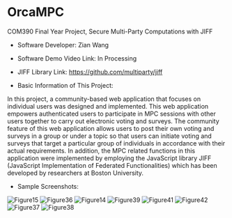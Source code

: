 # OrcaMPC

COM390 Final Year Project, Secure Multi-Party Computations with JIFF

- Software Developer: Zian Wang

- Software Demo Video Link: In Processing

- JIFF Library Link: https://github.com/multiparty/jiff

- Basic Information of This Project:

In this project, a community-based web application that focuses on individual users 
was designed and implemented. This web application empowers authenticated users to 
participate in MPC sessions with other users together to carry out electronic voting and 
surveys. The community feature of this web application allows users to post their own 
voting and surveys in a group or under a topic so that users can initiate voting and
surveys that target a particular group of individuals in accordance with their actual 
requirements. In addition, the MPC related functions in this application were 
implemented by employing the JavaScript library JIFF (JavaScript Implementation of 
Federated Functionalities) which has been developed by researchers at Boston 
University.

- Sample Screenshots:

![Figure15](https://user-images.githubusercontent.com/50388951/130571975-c3363b50-348b-4cda-856a-f001e0ac0b61.png)
![Figure36](https://user-images.githubusercontent.com/50388951/130572556-425f3d25-c0dc-49e1-9e8a-68f4e2f468a3.png)
![Figure14](https://user-images.githubusercontent.com/50388951/130571949-c2364668-5a06-40b0-b3d2-f580c709d461.png)
![Figure39](https://user-images.githubusercontent.com/50388951/130572115-428af916-fa9d-4058-a159-c9b8928893e8.png)
![Figure41](https://user-images.githubusercontent.com/50388951/130572121-7cb8e1fe-e055-4e14-a13c-37b193fa60e5.png)
![Figure42](https://user-images.githubusercontent.com/50388951/130572133-9e65f9d8-d581-41d5-b4b5-71dd7556818e.png)
![Figure37](https://user-images.githubusercontent.com/50388951/130572079-ee8c2f01-1adb-4f2f-a1d6-8e6d65f312e8.png)
![Figure38](https://user-images.githubusercontent.com/50388951/130572086-cafc9a34-5583-4d30-a6bb-daaefc793aee.png)

